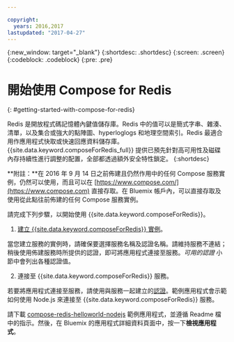 ```yaml
---

copyright:
  years: 2016,2017
lastupdated: "2017-04-27"
---
```


{:new_window: target="_blank"}
{:shortdesc: .shortdesc}
{:screen: .screen}
{:codeblock: .codeblock}
{:pre: .pre}

# 開始使用 Compose for Redis
{: #getting-started-with-compose-for-redis}

Redis 是開放程式碼記憶體內鍵值儲存庫。Redis 中的值可以是簡式字串、雜湊、清單，以及集合或強大的點陣圖、hyperloglogs 和地理空間索引。Redis 最適合用作應用程式快取或快速回應資料儲存庫。{{site.data.keyword.composeForRedis_full}} 提供已預先針對高可用性及磁碟內存持續性進行調整的配置，全部都透過額外安全特性鎖定。
{:shortdesc}

**附註：**在 2016 年 9 月 14 日之前佈建且仍然作用中的任何 Compose 服務實例，仍然可以使用，而且可以在 [https://www.compose.com/](https://www.compose.com) 直接存取。在 Bluemix 帳戶內，可以直接存取及使用從此點往前佈建的任何 Compose 服務實例。

請完成下列步驟，以開始使用 {{site.data.keyword.composeForRedis}}。

1. [建立 {{site.data.keyword.composeForRedis}} 實例](https://console.ng.bluemix.net/catalog/services/compose-for-redis/)。

  當您建立服務的實例時，請確保要選擇服務名稱及認證名稱。請維持服務不連結；稍後使用佈建服務時所提供的認證，即可將應用程式連接至服務。*可用的認證* 小節中會列出各種認證值。

2. 連接至 {{site.data.keyword.composeForRedis}} 服務。

  若要將應用程式連接至服務，請使用與服務一起建立的[認證](./credentials.html)。範例應用程式會示範如何使用 Node.js 來連接至 {{site.data.keyword.composeForRedis}} 服務。

  請下載 [compose-redis-helloworld-nodejs](https://github.com/IBM-Bluemix/compose-redis-helloworld-nodejs) 範例應用程式，並遵循 Readme 檔中的指示。然後，在 Bluemix 的應用程式詳細資料頁面中，按一下**檢視應用程式**。
